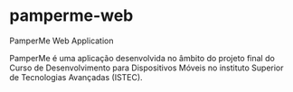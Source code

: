 # pamperme-web
PamperMe Web Application

PamperMe é uma aplicação desenvolvida no âmbito do projeto final do Curso de Desenvolvimento para Dispositivos Móveis no instituto Superior de Tecnologias Avançadas (ISTEC).
